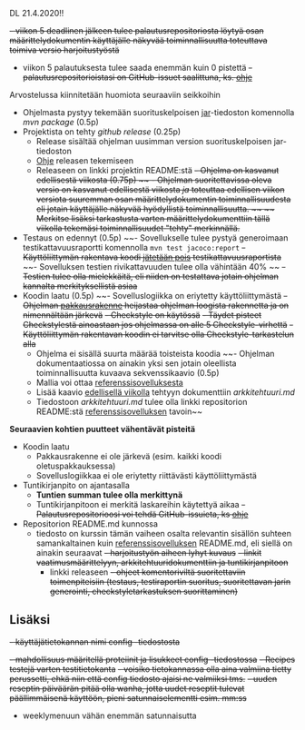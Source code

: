DL 21.4.2020!!

~~- viikon 5 deadlinen jälkeen tulee palautusrepositoriosta löytyä osan määrittelydokumentin käyttäjälle näkyvää toiminnallisuutta toteuttava toimiva versio harjoitustyöstä~~
- viikon 5 palautuksesta tulee saada enemmän kuin 0 pistettä
~~- palautusrepositorioistasi on GitHub-issuet saalittuna, ks. [ohje](https://github.com/mluukkai/ohjelmistotekniikka-kevat-2020/blob/master/tehtavat/harjoitustyo_viikko5.md#issueiden-salliminen)~~

Arvostelussa kiinnitetään huomiota seuraaviin seikkoihin

- Ohjelmasta pystyy tekemään suorituskelpoisen [jar](https://github.com/mluukkai/ohjelmistotekniikka-kevat-2020/blob/master/web/maven.md#jarin-generointi)-tiedoston komennolla _mvn package_ (0.5p)
- Projektista on tehty _github release_ (0.25p)
  - Release sisältää ohjelman uusimman version suorituskelpoisen jar-tiedoston
  - [Ohje](https://github.com/mluukkai/ohjelmistotekniikka-kevat-2020/blob/master/web/release.md) releasen tekemiseen
  - Releaseen on linkki projektin README:stä
~~- Ohjelma on kasvanut edellisestä viikosta (0.75p)
~~  - Ohjelman suoritettavissa oleva versio on kasvanut edellisestä viikosta _ja_ toteuttaa edellisen viikon versiota suuremman osan määrittelydokumentin toiminnallisuudesta eli jotain käyttäjälle näkyvää hyödyllistä toiminnallisuutta. ~~
    ~~ Merkitse lisäksi tarkastusta varten määrittelydokumenttiin tällä viikolla tekemäsi toiminnallisuudet "tehty" merkinnällä.~~
- Testaus on edennyt (0.5p)
  ~~- Sovellukselle tulee pystyä generoimaan testikattavuusraportti komennolla <code>mvn test jacoco:report</code>
  ~~- Käyttöliittymän rakentava koodi [jätetään pois](https://github.com/mluukkai/ohjelmistotekniikka-kevat-2020/blob/master/web/maven.md#koodin-huomiotta-jättäminen-kattavuusraportissa) testikattavuusraportista~~
  ~~- Sovelluksen testien rivikattavuuden tulee olla vähintään 40% ~~
  ~~- Testien tulee olla mielekkäitä, eli niiden on testattava jotain ohjelman kannalta merkityksellistä asiaa~~
- Koodin laatu (0.5p)
  ~~- Sovelluslogiikka on eriytetty käyttöliittymästä
    ~~- Ohjelman [pakkausrakenne](https://github.com/mluukkai/ohjelmistotekniikka-kevat-2020/blob/master/web/koodin_laatuvaatimukset.md#5-pakkaukset) heijastaa ohjelman loogista rakennetta ja on nimennältään järkevä~~
  ~~- Checkstyle on käytössä~~
    ~~- Täydet pisteet Checkstylestä ainoastaan jos ohjelmassa on alle 5 Checkstyle-virhettä~~
    ~~- Käyttöliittymän rakentavan koodin ei tarvitse olla Checkstyle-tarkastelun alla~~
  - Ohjelma ei sisällä suurta määrää toisteista koodia
~~- Ohjelman dokumentaatiossa on ainakin yksi sen jotain oleellista toiminnallisuutta kuvaava sekvenssikaavio (0.5p)
  - Mallia voi ottaa [referenssisovelluksesta](https://github.com/mluukkai/OtmTodoApp/blob/master/dokumentaatio/arkkitehtuuri.md#sovelluslogiikka)
  - Lisää kaavio [edellisellä viikolla](https://github.com/mluukkai/ohjelmistotekniikka-kevat-2020/blob/master/tehtavat/harjoitustyo_viikko4.md) tehtyyn dokumenttiin _arkkitehtuuri.md_
  - Tiedostoon _arkkitehtuuri.md_ tulee olla linkki repositorion README:stä [referenssisovelluksen](https://github.com/mluukkai/OtmTodoApp) tavoin~~

**Seuraavien kohtien puutteet vähentävät pisteitä**

- Koodin laatu
  - Pakkausrakenne ei ole järkevä (esim. kaikki koodi oletuspakkauksessa)
  - Sovelluslogiikkaa ei ole eriytetty riittävästi käyttöliittymästä
- Tuntikirjanpito on ajantasalla
  - **Tuntien summan tulee olla merkittynä**
  - Tuntikirjanpitoon ei merkitä laskareihin käytettyä aikaa
~~- Palautusrepositorioosi voi tehdä GitHub-issuieta, ks [ohje](https://github.com/mluukkai/ohjelmistotekniikka-kevat-2020/blob/master/tehtavat/harjoitustyo_viikko5.md#issueiden-salliminen)~~
- Repositorion README.md kunnossa
  - tiedosto on kurssin tämän vaiheen osalta relevantin sisällön suhteen samankaltainen kuin [referenssisovelluksen](https://github.com/mluukkai/OtmTodoApp) README.md, eli siellä on ainakin seuraavat
    ~~- harjoitustyön aiheen lyhyt kuvaus~~
    ~~- linkit vaatimusmäärittelyyn, arkkitehtuuridokumenttiin ja tuntikirjanpitoon~~
    - linkki releaseen
    ~~- ohjeet komentoriviltä suoritettaviin toimenpiteisiin (testaus, testiraportin suoritus, suoritettavan jarin generointi, checkstyletarkastuksen suorittaminen)~~

<h2>Lisäksi</h2>

~~- käyttäjätietokannan nimi config -tiedostosta~~

~~- mahdollisuus määritellä proteiinit ja lisukkeet config -tiedostossa~~
~~- Recipes testejä varten testitietokanta~~
~~- voisiko tietokannassa olla aina valmiina tietty perussetti, ehkä niin että config tiedosto ajaisi ne valmiiksi tms.~~
~~- uuden reseptin päiväärän pitää olla wanha, jotta uudet reseptit tulevat päällimmäisenä käyttöön, pieni satunnaiselementti esim. mm:ss~~
- weeklymenuun vähän enemmän satunnaisutta
